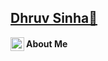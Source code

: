 ## [Dhruv Sinha👋](https://github.com/PrudhviGNV)


<a href="https://www.linkedin.com/in/dhruvsinha1998/">
  <img align="left" alt="Dhruvs's LinkdeIN" width="22px" src="https://cdn.jsdelivr.net/npm/simple-icons@v3/icons/linkedin.svg" />
</a>

#### About Me
<!--
**dhruvsinha/dhruvsinha** is a ✨ _special_ ✨ repository because its `README.md` (this file) appears on your GitHub profile.

Here are some ideas to get you started:

- 🔭 I’m currently working on ...
- 🌱 I’m currently learning ...
- 👯 I’m looking to collaborate on ...
- 🤔 I’m looking for help with ...
- 💬 Ask me about ...
- 📫 How to reach me: ...
- 😄 Pronouns: ...
- ⚡ Fun fact: ...
-->
